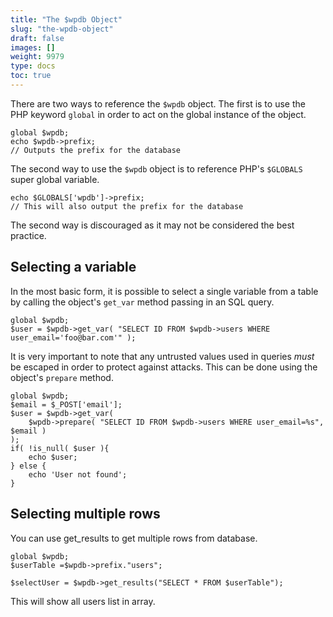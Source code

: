 ```yaml
---
title: "The $wpdb Object"
slug: "the-wpdb-object"
draft: false
images: []
weight: 9979
type: docs
toc: true
---
```


There are two ways to reference the `$wpdb` object. The first is to use the PHP keyword `global` in order to act on the global instance of the object.

    global $wpdb;
    echo $wpdb->prefix;
    // Outputs the prefix for the database

The second way to use the `$wpdb` object is to reference PHP's `$GLOBALS` super global variable.

    echo $GLOBALS['wpdb']->prefix;
    // This will also output the prefix for the database

The second way is discouraged as it may not be considered the best practice.

## Selecting a variable

In the most basic form, it is possible to select a single variable from a table by calling the object's `get_var` method passing in an SQL query.

    global $wpdb;
    $user = $wpdb->get_var( "SELECT ID FROM $wpdb->users WHERE user_email='foo@bar.com'" );

It is very important to note that any untrusted values used in queries *must* be escaped in order to protect against attacks. This can be done using the object's `prepare` method.

    global $wpdb;
    $email = $_POST['email'];
    $user = $wpdb->get_var(
        $wpdb->prepare( "SELECT ID FROM $wpdb->users WHERE user_email=%s", $email )
    );
    if( !is_null( $user ){
        echo $user; 
    } else {
        echo 'User not found';
    }


## Selecting multiple rows
You can use get_results to get multiple rows from database.

    global $wpdb;
    $userTable =$wpdb->prefix."users";
    
    $selectUser = $wpdb->get_results("SELECT * FROM $userTable"); 
This will show all users list in array.

